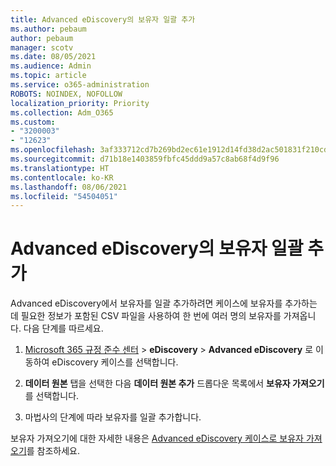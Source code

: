 ```yaml
---
title: Advanced eDiscovery의 보유자 일괄 추가
ms.author: pebaum
author: pebaum
manager: scotv
ms.date: 08/05/2021
ms.audience: Admin
ms.topic: article
ms.service: o365-administration
ROBOTS: NOINDEX, NOFOLLOW
localization_priority: Priority
ms.collection: Adm_O365
ms.custom:
- "3200003"
- "12623"
ms.openlocfilehash: 3af333712cd7b269bd2ec61e1912d14fd38d2ac501831f210cd0ef68f987f560
ms.sourcegitcommit: d71b18e1403859fbfc45ddd9a57c8ab68f4d9f96
ms.translationtype: HT
ms.contentlocale: ko-KR
ms.lasthandoff: 08/06/2021
ms.locfileid: "54504051"
---
```

# <a name="bulk-add-custodians-in-advanced-ediscovery"></a>Advanced eDiscovery의 보유자 일괄 추가

 Advanced eDiscovery에서 보유자를 일괄 추가하려면 케이스에 보유자를 추가하는 데 필요한 정보가 포함된 CSV 파일을 사용하여 한 번에 여러 명의 보유자를 가져옵니다. 다음 단계를 따르세요.

1. [Microsoft 365 규정 준수 센터](https://compliance.microsoft.com/) > **eDiscovery** > **Advanced eDiscovery** 로 이동하여 eDiscovery 케이스를 선택합니다.

1. **데이터 원본** 탭을 선택한 다음 **데이터 원본 추가** 드롭다운 목록에서 **보유자 가져오기** 를 선택합니다.

1. 마법사의 단계에 따라 보유자를 일괄 추가합니다.

보유자 가져오기에 대한 자세한 내용은 [Advanced eDiscovery 케이스로 보유자 가져오기](/microsoft-365/compliance/bulk-add-custodians)를 참조하세요.

